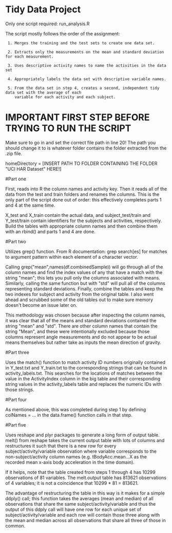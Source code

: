 # Tidy Data Project

Only one script required: run_analysis.R

The script mostly follows the order of the assignment:

     1. Merges the training and the test sets to create one data set.
     
     2. Extracts only the measurements on the mean and standard deviation for each measurement. 
     
     3. Uses descriptive activity names to name the activities in the data set
     
     4. Appropriately labels the data set with descriptive variable names. 
     
     5. From the data set in step 4, creates a second, independent tidy data set with the average of each  
        variable for each activity and each subject.

# IMPORTANT FIRST STEP BEFORE TRYING TO RUN THE SCRIPT

Make sure to go in and set the correct file path in line 20! The path you should change it to is whatever folder contains the folder extracted from the .zip file.

homeDirectory = [INSERT PATH TO FOLDER CONTAINING THE FOLDER "UCI HAR Dataset" HERE!]

#Part one

First, reads into R the column names and activity key. Then it reads all of the data from the test and train folders and renames the columns. This is the only part of the script done out of order: this effectively completes parts 1 and 4 at the same time. 

X_test and X_train contain the actual data, and subject_test/train and Y_test/train contain identifiers for the subjects and activities, respectively. Build the tables with appropriate column names and then combine them with an rbind() and parts 1 and 4 are done.

#Part two

Utilizes grep() function. From R documentation: grep search[es] for matches to argument pattern within each element of a character vector. 

Calling grep("mean",names(df.combinedSample)) will go through all of the column names and find the index values of any that have a match with the string "mean"; this lets you pull only the columns associated with means. Similarly, calling the same function but with "std" will pull all of the columns representing standard deviations. Finally, combine the tables and keep the two indexes for subject and activity from the original table. I also went ahead and scrubbed some of the old tables out to make sure memory doesn't become an issue later on.

This methodology was chosen because after inspecting the column names, it was clear that all of the means and standard deviations contained the string "mean" and "std". There are other column names that contain the string "Mean", and these were intentionally excluded because those columns represent angle measurements and do not appear to be actual means themselves but rather take as inputs the mean direction of gravity.

#Part three

Uses the match() function to match activity ID numbers originally contained in Y_test.txt and Y_train.txt to the corresponding strings that can be found in activity_labels.txt. This searches for the locations of matches between the value in the ActivityIndex column in the big table and their corresponding string values in the activity_labels table and replaces the numeric IDs with those strings.

#Part four

As mentioned above, this was completed during step 1 by defining colNames = ... in the data.frame() function calls in that step.

#Part five

Uses reshape and plyr packages to generate a long form of output table. melt() from reshape takes the current output table with lots of columns and restructures it such that there is a new row for every subject/activity/variable observation where variable corresponds to the non-subject/activity column names (e.g. tBodyAcc.mean...X as the recorded mean x-axis body acceleration in the time domain). 

If it helps, note that the table created from steps 1 through 4 has 10299 observations of 81 variables. The melt.output table has 813621 observations of 4 variables; it is not a coincidence that 10299 * 81 = 813621. 

The advantage of restructuring the table in this way is it makes for a simple ddply() call; this function takes the averages (mean and median) of all observations that share the same subject/activity/variable and thus the output of this ddply call will have one row for each unique set of subject/activity/variable and each row will contain those three along with the mean and median across all observations that share all three of those in common.


